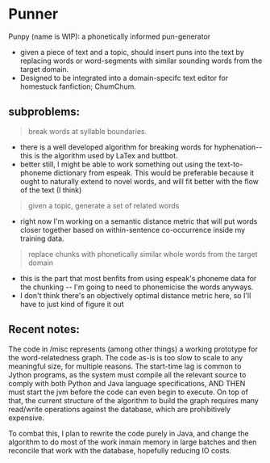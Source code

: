 Punner
======

Punpy (name is WIP): a phonetically informed pun-generator
  - given a piece of text and a topic, should insert puns into the text by replacing words or word-segments with similar sounding words from the target domain.
  - Designed to be integrated into a domain-specifc text editor for homestuck fanfiction; ChumChum.


subproblems:
---

 > break words at syllable boundaries.
  - there is a well developed algorithm for breaking words for hyphenation--this is the algorithm used by LaTex and buttbot.
  - better still, I might be able to work something out using the text-to-phoneme dictionary from espeak. This would be preferable because it ought to naturally extend to novel words, and will fit better with the flow of the text (I think)

 > given a topic, generate a set of related words
  - right now I'm working on a semantic distance metric that will put words closer together based on within-sentence co-occurrence inside my training data.

 > replace chunks with phonetically similar whole words from the target domain
  - this is the part that most benfits from using espeak's phoneme data for the chunking -- I'm going to need to phonemicise the words anyways.
  - I don't think there's an objectively optimal distance metric here, so I'll have to just kind of figure it out

Recent notes:
------

The code in /misc represents (among other things) a working prototype for the word-relatedness graph.
 The code as-is is too slow to scale to any meaningful size, for multiple reasons. The start-time lag is
 common to Jython programs, as the system must compile all the relevant source to comply with both Python and Java
 language specifications, AND THEN must start the jvm before the code can even begin to execute. On top of that,
 the current structure of the algorithm to build the graph requires many read/write operations against the
 database, which are prohibitively expensive.
 
 To combat this, I plan to rewrite the code purely in Java, and change the algorithm to do most of the work
 inmain memory in large batches and then reconcile that work with the database, hopefully reducing IO costs.